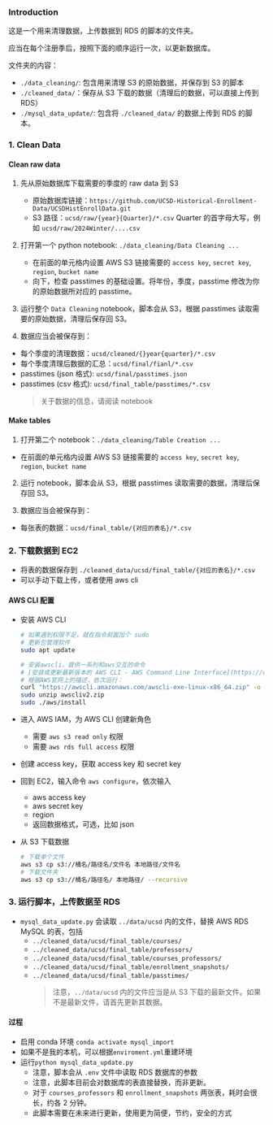 ### Introduction

这是一个用来清理数据，上传数据到 RDS 的脚本的文件夹。

应当在每个注册季后，按照下面的顺序运行一次，以更新数据库。

文件夹的内容：

- `./data_cleaning/`: 包含用来清理 S3 的原始数据，并保存到 S3 的脚本
- `./cleaned_data/`：保存从 S3 下载的数据（清理后的数据，可以直接上传到 RDS）
- `./mysql_data_update/`: 包含将 `./cleaned_data/` 的数据上传到 RDS 的脚本。

### 1. Clean Data

#### Clean raw data

1. 先从原始数据库下载需要的季度的 raw data 到 S3

   - 原始数据库链接：`https://github.com/UCSD-Historical-Enrollment-Data/UCSDHistEnrollData.git`
   - S3 路径：`ucsd/raw/{year}{Quarter}/*.csv` Quarter 的首字母大写，例如 `ucsd/raw/2024Winter/....csv`

2. 打开第一个 python notebook: `./data_cleaning/Data Cleaning ...`

   - 在前面的单元格内设置 AWS S3 链接需要的 `access key`, `secret key`, `region`, `bucket name`
   - 向下，检查 passtimes 的基础设置。将年份，季度，passtime 修改为你的原始数据所对应的 passtime。

3. 运行整个 `Data Cleaning` notebook，脚本会从 S3，根据 passtimes 读取需要的原始数据，清理后保存回 S3。

4. 数据应当会被保存到：

- 每个季度的清理数据：`ucsd/cleaned/{}year{quarter}/*.csv`
- 每个季度清理后数据的汇总：`ucsd/final/fianl/*.csv`
- passtimes (json 格式): `ucsd/final/passtimes.json`
- passtimes (csv 格式): `ucsd/final_table/passtimes/*.csv`
  > 关于数据的信息，请阅读 notebook

#### Make tables

1. 打开第二个 notebook：`./data_cleaning/Table Creation ...`

- 在前面的单元格内设置 AWS S3 链接需要的 `access key`, `secret key`, `region`, `bucket name`

2. 运行 notebook，脚本会从 S3，根据 passtimes 读取需要的数据，清理后保存回 S3。

3. 数据应当会被保存到：

- 每张表的数据：`ucsd/final_table/{对应的表名}/*.csv`

### 2. 下载数据到 EC2

- 将表的数据保存到 `./cleaned_data/ucsd/final_table/{对应的表名}/*.csv`
- 可以手动下载上传，或者使用 aws cli

#### AWS CLI 配置

- 安装 AWS CLI

  ```bash
  # 如果遇到权限不足，就在指令前面加个 sudo
  # 更新包管理软件
  sudo apt update

  # 安装awscli，提供一系列和aws交互的命令
  # [安装或更新最新版本的 AWS CLI - AWS Command Line Interface](https://docs.aws.amazon.com/zh_cn/cli/latest/userguide/getting-started-install.html)
  # 根据AWS官网上的描述，依次运行：
  curl "https://awscli.amazonaws.com/awscli-exe-linux-x86_64.zip" -o "awscliv2.zip"
  sudo unzip awscliv2.zip
  sudo ./aws/install
  ```

- 进入 AWS IAM，为 AWS CLI 创建新角色
  - 需要 `aws s3 read only` 权限
  - 需要 `aws rds full access` 权限
- 创建 access key，获取 access key 和 secret key
- 回到 EC2，输入命令 `aws configure`，依次输入
  - aws access key
  - aws secret key
  - region
  - 返回数据格式，可选，比如 json
- 从 S3 下载数据
  ```bash
  # 下载单个文件
  aws s3 cp s3://桶名/路径名/文件名 本地路径/文件名
  # 下载文件夹
  aws s3 cp s3://桶名/路径名/ 本地路径/ --recursive
  ```

### 3. 运行脚本，上传数据至 RDS

- `mysql_data_update.py` 会读取 `../data/ucsd` 内的文件，替换 AWS RDS MySQL 的表，包括
  - `../cleaned_data/ucsd/final_table/courses/`
  - `../cleaned_data/ucsd/final_table/professors/`
  - `../cleaned_data/ucsd/final_table/courses_professors/`
  - `../cleaned_data/ucsd/final_table/enrollment_snapshots/`
  - `../cleaned_data/ucsd/final_table/passtimes/`
    > 注意，`../data/ucsd` 内的文件应当是从 S3 下载的最新文件。如果不是最新文件，请首先更新其数据。

#### 过程

- 启用 conda 环境 `conda activate mysql_import`
- 如果不是我的本机，可以根据`enviroment.yml`重建环境
- 运行`python mysql_data_update.py`
  - 注意，脚本会从 `.env` 文件中读取 RDS 数据库的参数
  - 注意，此脚本目前会对数据库的表直接替换，而非更新。
  - 对于 `courses_professors` 和 `enrollment_snapshots` 两张表，耗时会很长，约各 2 分钟。
  - 此脚本需要在未来进行更新，使用更为简便，节约，安全的方式
